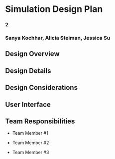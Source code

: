 # Simulation Design Plan
### 2
### Sanya Kochhar, Alicia Steiman, Jessica Su


## Design Overview


## Design Details


## Design Considerations


## User Interface


## Team Responsibilities

 * Team Member #1

 * Team Member #2

 * Team Member #3

